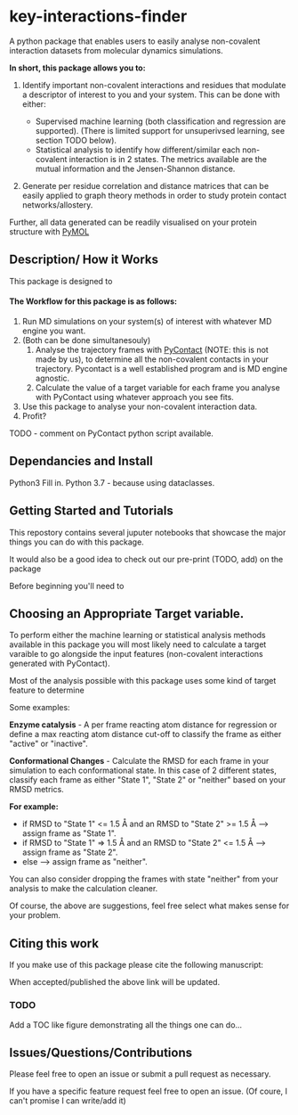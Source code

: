 # key-interactions-finder
 A python package that enables users to easily analyse non-covalent interaction datasets from molecular dynamics simulations.   
 
 **In short, this package allows you to:**
 1. Identify important non-covalent interactions and residues that modulate a descriptor of interest to you and your system. This can be done with either:
     * Supervised machine learning (both classification and regression are supported). (There is limited support for unsuperivsed learning, see section TODO below). 
     * Statistical analysis to identify how different/similar each non-covalent interaction is in 2 states. The metrics available are the mutual information and the Jensen-Shannon distance.  

 2. Generate per residue correlation and distance matrices that can be easily applied to graph theory methods in order to study protein contact networks/allostery.   
 
 Further, all data generated can be readily visualised on your protein structure with [PyMOL](https://pymol.org/2/)



## Description/ How it Works

This package is designed to 

#### The Workflow for this package is as follows: 
1. Run MD simulations on your system(s) of interest with whatever MD engine you want. 
2. (Both can be done simultanesouly)
    1. Analyse the trajectory frames with [PyContact](https://github.com/maxscheurer/pycontact) (NOTE: this is not made by us), to determine all the non-covalent contacts in your trajectory. Pycontact is a well established program and is MD engine agnostic. 
    2. Calculate the value of a target variable for each frame you analyse with PyContact using whatever approach you see fits. 
3. Use this package to analyse your non-covalent interaction data. 
4. Profit? 

TODO - comment on PyContact python script available. 

 



## Dependancies and Install 
Python3
Fill in. 
Python 3.7 - because using dataclasses. 

## Getting Started and Tutorials
This repostory contains several juputer notebooks that showcase the major things you can do with this package. 

It would also be a good idea to check out our pre-print (TODO, add) on the package 

Before beginning you'll need to 


## Choosing an Appropriate Target variable.  

To perform either the machine learning or statistical analysis methods available in this package you will most likely need to calculate a target varaible to go alongside the input features (non-covalent interactions generated with PyContact). 

Most of the analysis possible with this package uses some kind of target feature to determine 

Some examples:

**Enzyme catalysis** - A per frame reacting atom distance for regression or define a max reacting atom distance cut-off to classify the frame as either "active" or "inactive". 

**Conformational Changes** - Calculate the RMSD for each frame in your simulation to each conformational state. In this case of 2 different states, classify each frame as either "State 1", "State 2" or "neither" based on your RMSD metrics. 

**For example:**
* if RMSD to "State 1" <= 1.5 Å and an RMSD to "State 2" >= 1.5 Å --> assign frame as "State 1".
* if RMSD to "State 1" => 1.5 Å and an RMSD to "State 2" <= 1.5 Å --> assign frame as "State 2".
* else --> assign frame as "neither".

You can also consider dropping the frames with state "neither" from your analysis to make the calculation cleaner. 

Of course, the above are suggestions, feel free select what makes sense for your problem. 

## Citing this work
If you make use of this package please cite the following manuscript: 

When accepted/published the above link will be updated. 

### TODO ### 
Add a TOC like figure demonstrating all the things one can do... 


## Issues/Questions/Contributions
Please feel free to open an issue or submit a pull request as necessary. 

If you have a specific feature request feel free to open an issue. (Of coure, I can't promise I can write/add it)
